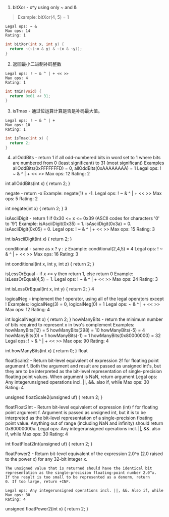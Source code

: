 
1. bitXor - x^y using only ~ and & 
> Example: bitXor(4, 5) = 1

    Legal ops: ~ &
    Max ops: 14
    Rating: 1

```c
int bitXor(int x, int y) {
  return ~(~(~x & y) & ~(x & ~y));
}
```
2. 返回最小二进制补码整数
>
    Legal ops: ! ~ & ^ | + << >>
    Max ops: 4
    Rating: 1
```c 
int tmin(void) {
  return 0x01 << 31;
}
```
3. isTmax - 通过位运算计算是否是补码最大值。
>
    Legal ops: ! ~ & ^ | +
    Max ops: 10
    Rating: 1
```c
int isTmax(int x) {
  return 2;
}
```

4. allOddBits - return 1 if all odd-numbered bits in word set to 1
    where bits are numbered from 0 (least significant) to 31 (most significant)
    Examples allOddBits(0xFFFFFFFD) = 0, allOddBits(0xAAAAAAAA) = 1
    Legal ops: ! ~ & ^ | + << >>
    Max ops: 12
    Rating: 2
 
int allOddBits(int x) {
  return 2;
}
 
  negate - return -x 
    Example: negate(1) = -1.
    Legal ops: ! ~ & ^ | + << >>
    Max ops: 5
    Rating: 2
 
int negate(int x) {
  return 2;
}
3
 
  isAsciiDigit - return 1 if 0x30 <= x <= 0x39 (ASCII codes for characters '0' to '9')
    Example: isAsciiDigit(0x35) = 1.
             isAsciiDigit(0x3a) = 0.
             isAsciiDigit(0x05) = 0.
    Legal ops: ! ~ & ^ | + << >>
    Max ops: 15
    Rating: 3
 
int isAsciiDigit(int x) {
  return 2;
}
 
  conditional - same as x ? y : z 
    Example: conditional(2,4,5) = 4
    Legal ops: ! ~ & ^ | + << >>
    Max ops: 16
    Rating: 3
 
int conditional(int x, int y, int z) {
  return 2;
}
 
  isLessOrEqual - if x <= y  then return 1, else return 0 
    Example: isLessOrEqual(4,5) = 1.
    Legal ops: ! ~ & ^ | + << >>
    Max ops: 24
    Rating: 3
 
int isLessOrEqual(int x, int y) {
  return 2;
}
4
 
  logicalNeg - implement the ! operator, using all of 
               the legal operators except !
    Examples: logicalNeg(3) = 0, logicalNeg(0) = 1
    Legal ops: ~ & ^ | + << >>
    Max ops: 12
    Rating: 4 
 
int logicalNeg(int x) {
  return 2;
}
 howManyBits - return the minimum number of bits required to represent x in
              two's complement
   Examples: howManyBits(12) = 5
             howManyBits(298) = 10
             howManyBits(-5) = 4
             howManyBits(0)  = 1
             howManyBits(-1) = 1
             howManyBits(0x80000000) = 32
   Legal ops: ! ~ & ^ | + << >>
   Max ops: 90
   Rating: 4
 
int howManyBits(int x) {
  return 0;
}
float
 
  floatScale2 - Return bit-level equivalent of expression 2f for
    floating point argument f.
    Both the argument and result are passed as unsigned int's, but
    they are to be interpreted as the bit-level representation of
    single-precision floating point values.
    When argument is NaN, return argument
    Legal ops: Any integerunsigned operations incl. ||, &&. also if, while
    Max ops: 30
    Rating: 4
 
unsigned floatScale2(unsigned uf) {
  return 2;
}
 
  floatFloat2Int - Return bit-level equivalent of expression (int) f
    for floating point argument f.
    Argument is passed as unsigned int, but
    it is to be interpreted as the bit-level representation of a
    single-precision floating point value.
    Anything out of range (including NaN and infinity) should return
    0x80000000u.
    Legal ops: Any integerunsigned operations incl. ||, &&. also if, while
    Max ops: 30
    Rating: 4
 
int floatFloat2Int(unsigned uf) {
  return 2;
}
 
  floatPower2 - Return bit-level equivalent of the expression 2.0^x
    (2.0 raised to the power x) for any 32-bit integer x.
 
    The unsigned value that is returned should have the identical bit
    representation as the single-precision floating-point number 2.0^x.
    If the result is too small to be represented as a denorm, return
    0. If too large, return +INF.
  
    Legal ops: Any integerunsigned operations incl. ||, &&. Also if, while 
    Max ops: 30 
    Rating: 4
 
unsigned floatPower2(int x) {
    return 2;
}
